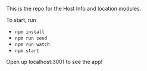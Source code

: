 This is the repo for the Host Info and location modules.

To start, run
  * `npm install`
  * `npm run seed`
  * `npm run watch`
  * `npm start`

Open up localhost:3001 to see the app!